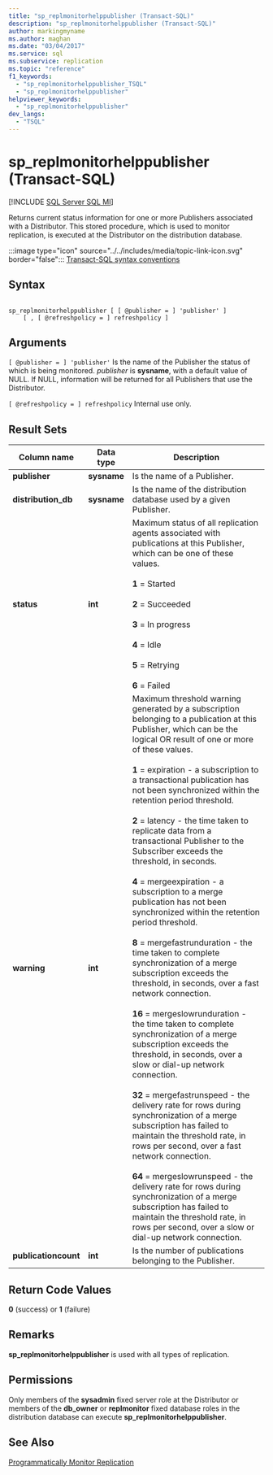 ```yaml
---
title: "sp_replmonitorhelppublisher (Transact-SQL)"
description: "sp_replmonitorhelppublisher (Transact-SQL)"
author: markingmyname
ms.author: maghan
ms.date: "03/04/2017"
ms.service: sql
ms.subservice: replication
ms.topic: "reference"
f1_keywords:
  - "sp_replmonitorhelppublisher_TSQL"
  - "sp_replmonitorhelppublisher"
helpviewer_keywords:
  - "sp_replmonitorhelppublisher"
dev_langs:
  - "TSQL"
---
```

# sp_replmonitorhelppublisher (Transact-SQL)
[!INCLUDE [SQL Server SQL MI](../../includes/applies-to-version/sql-asdbmi.md)]

  Returns current status information for one or more Publishers associated with a Distributor. This stored procedure, which is used to monitor replication, is executed at the Distributor on the distribution database.  
  
 :::image type="icon" source="../../includes/media/topic-link-icon.svg" border="false"::: [Transact-SQL syntax conventions](../../t-sql/language-elements/transact-sql-syntax-conventions-transact-sql.md)  
  
## Syntax  
  
```  
  
sp_replmonitorhelppublisher [ [ @publisher = ] 'publisher' ]  
    [ , [ @refreshpolicy = ] refreshpolicy ]  
```  
  
## Arguments  
`[ @publisher = ] 'publisher'`
 Is the name of the Publisher the status of which is being monitored. *publisher* is **sysname**, with a default value of NULL. If NULL, information will be returned for all Publishers that use the Distributor.  
  
`[ @refreshpolicy = ] refreshpolicy`
 Internal use only.  
  
## Result Sets  
  
|Column name|Data type|Description|  
|-----------------|---------------|-----------------|  
|**publisher**|**sysname**|Is the name of a Publisher.|  
|**distribution_db**|**sysname**|Is the name of the distribution database used by a given Publisher.|  
|**status**|**int**|Maximum status of all replication agents associated with publications at this Publisher, which can be one of these values.<br /><br /> **1** = Started<br /><br /> **2** = Succeeded<br /><br /> **3** = In progress<br /><br /> **4** = Idle<br /><br /> **5** = Retrying<br /><br /> **6** = Failed|  
|**warning**|**int**|Maximum threshold warning generated by a subscription belonging to a publication at this Publisher, which can be the logical OR result of one or more of these values.<br /><br /> **1** = expiration - a subscription to a transactional publication has not been synchronized within the retention period threshold.<br /><br /> **2** = latency - the time taken to replicate data from a transactional Publisher to the Subscriber exceeds the threshold, in seconds.<br /><br /> **4** = mergeexpiration - a subscription to a merge publication has not been synchronized within the retention period threshold.<br /><br /> **8** = mergefastrunduration - the time taken to complete synchronization of a merge subscription exceeds the threshold, in seconds, over a fast network connection.<br /><br /> **16** = mergeslowrunduration - the time taken to complete synchronization of a merge subscription exceeds the threshold, in seconds, over a slow or dial-up network connection.<br /><br /> **32** = mergefastrunspeed - the delivery rate for rows during synchronization of a merge subscription has failed to maintain the threshold rate, in rows per second, over a fast network connection.<br /><br /> **64** = mergeslowrunspeed - the delivery rate for rows during synchronization of a merge subscription has failed to maintain the threshold rate, in rows per second, over a slow or dial-up network connection.|  
|**publicationcount**|**int**|Is the number of publications belonging to the Publisher.|  
  
## Return Code Values  
 **0** (success) or **1** (failure)  
  
## Remarks  
 **sp_replmonitorhelppublisher** is used with all types of replication.  
  
## Permissions  
 Only members of the **sysadmin** fixed server role at the Distributor or members of the **db_owner** or **replmonitor** fixed database roles in the distribution database can execute **sp_replmonitorhelppublisher**.  
  
## See Also  
 [Programmatically Monitor Replication](../../relational-databases/replication/monitor/programmatically-monitor-replication.md)  
  
  
